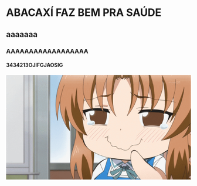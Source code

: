 # ABACAXÍ FAZ BEM PRA SAÚDE
## aaaaaaa
### AAAAAAAAAAAAAAAAAA
#### 3434213OJIFGJAOSIG
![gif](a.gif "teste")